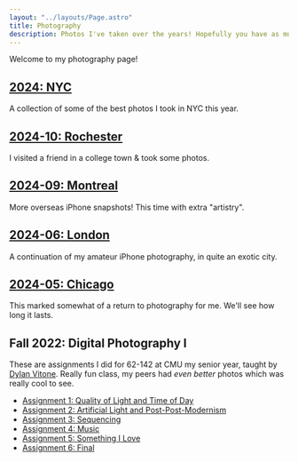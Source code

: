 ```yaml
---
layout: "../layouts/Page.astro"
title: Photography
description: Photos I've taken over the years! Hopefully you have as much fun looking at them as I had fun taking them!
---
```


Welcome to my photography page!

## [2024: NYC](/photography/2024-nyc.html)

A collection of some of the best photos I took in NYC this year.

## [2024-10: Rochester](/photography/2024-10-rochester.html)

I visited a friend in a college town & took some photos.

## [2024-09: Montreal](/photography/2024-09-montreal.html)

More overseas iPhone snapshots! This time with extra "artistry".

## [2024-06: London](/photography/2024-06-london.html)

A continuation of my amateur iPhone photography, in quite an exotic city.

## [2024-05: Chicago](/photography/2024-05-chicago.html)

This marked somewhat of a return to photography for me. We'll see how long it lasts.

## Fall 2022: Digital Photography I

These are assignments I did for 62-142 at CMU my senior year, taught by [Dylan Vitone](https://www.dylanvitone.com/). Really fun class, my peers had _even better_ photos which was really cool to see.

- [Assignment 1: Quality of Light and Time of Day](/photography/f22-a1.html)
- [Assignment 2: Artificial Light and Post-Post-Modernism](/photography/f22-a2.html)
- [Assignment 3: Sequencing](/photography/f22-a3.html)
- [Assignment 4: Music](/photography/f22-a4.html)
- [Assignment 5: Something I Love](/photography/f22-a5.html)
- [Assignment 6: Final](/photography/f22-a6.html)

